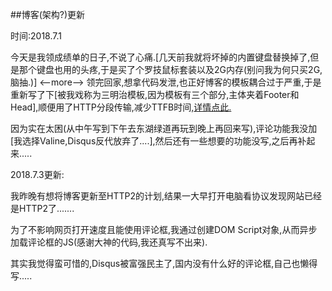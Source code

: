 ##博客(架构?)更新

时间:2018.7.1

今天是我领成绩单的日子,不说了心痛.[几天前我就将坏掉的内置键盘替换掉了,但是那个键盘也用的头疼,于是买了个罗技鼠标套装以及2G内存(别问我为何只买2G,脑抽.)]
<--more-->
领完回家,想拿代码发泄,也正好博客的模板耦合过于严重,于是重新写了下[被我戏称为三明治模板,因为模板有三个部分,主体夹着Footer和Head],顺便用了HTTP分段传输,减少TTFB时间,[详情点此.](https://imququ.com/post/transfer-encoding-header-in-http.html)

因为实在太困(从中午写到下午去东湖绿道再玩到晚上再回来写),评论功能我没加[我选择Valine,Disqus反代放弃了....],然后还有一些想要的功能没写,之后再补起来.....

2018.7.3更新:

我昨晚有想将博客更新至HTTP2的计划,结果一大早打开电脑看协议发现网站已经是HTTP2了.......

为了不影响网页打开速度且能使用评论框,我通过创建DOM Script对象,从而异步加载评论框的JS(感谢大神的代码,我还真写不出来).

其实我觉得蛮可惜的,Disqus被富强民主了,国内没有什么好的评论框,自己也懒得写.....

